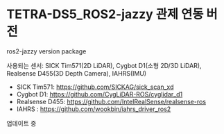 # TETRA-DS5_ROS2-jazzy 관제 연동 버전
ros2-jazzy version package

사용되는 센서:
   SICK Tim571(2D LiDAR), Cygbot D1(소형 2D/3D LiDAR), Realsense D455(3D Depth Camera), IAHRS(IMU)

- SICK Tim571: https://github.com/SICKAG/sick_scan_xd
- Cygbot D1: https://github.com/CygLiDAR-ROS/cyglidar_d1
- Realsense D455: https://github.com/IntelRealSense/realsense-ros
- IAHRS : https://github.com/wookbin/iahrs_driver_ros2
  


업데이트 중
